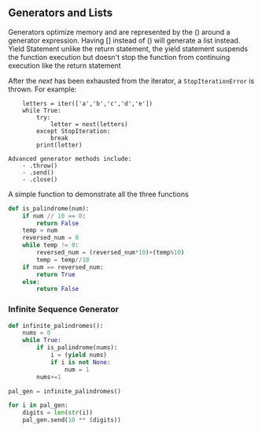 ## Generators and Lists 
Generators optimize memory and are represented by the () around a generator expression.
Having [] instead of () will generate a list instead.
Yield Statement 
unlike the return statement, the yield statement suspends the function execution but doesn't stop the function from continuing execution like the return statement

After the *next* has been exhausted from the iterator, a `StopIterationError` is thrown.
For example:
```
    letters = iter(['a','b','c','d','e'])
    while True:
        try:
            letter = next(letters)
        except StopIteration:
            break
        print(letter)
            
Advanced generator methods include:
    - .throw()
    - .send()
    - .close()
```
A simple function to demonstrate all the three functions
```python
def is_palindrome(num):
    if num // 10 == 0:
        return False
    temp = num
    reversed_num = 0
    while temp != 0:
        reversed_num = (reversed_num*10)+(temp%10)
        temp = temp//10
    if num == reversed_num:
        return True
    else:
        return False
```
### Infinite Sequence Generator
``` python
def infinite_palindromes():
    nums = 0
    while True:
        if is_palindrome(nums):
            i = (yield nums)
            if i is not None:
                num = 1
        nums+=1

pal_gen = infinite_palindromes()

for i in pal_gen:
    digits = len(str(i))
    pal_gen.send(10 ** (digits))
```
